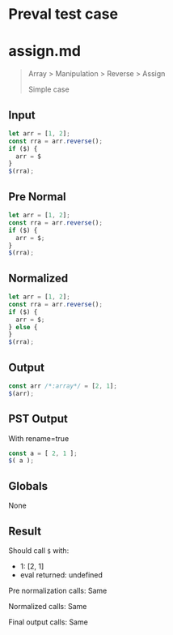 # Preval test case

# assign.md

> Array > Manipulation > Reverse > Assign
>
> Simple case

## Input

`````js filename=intro
let arr = [1, 2];
const rra = arr.reverse();
if ($) {
  arr = $
}
$(rra);
`````

## Pre Normal


`````js filename=intro
let arr = [1, 2];
const rra = arr.reverse();
if ($) {
  arr = $;
}
$(rra);
`````

## Normalized


`````js filename=intro
let arr = [1, 2];
const rra = arr.reverse();
if ($) {
  arr = $;
} else {
}
$(rra);
`````

## Output


`````js filename=intro
const arr /*:array*/ = [2, 1];
$(arr);
`````

## PST Output

With rename=true

`````js filename=intro
const a = [ 2, 1 ];
$( a );
`````

## Globals

None

## Result

Should call `$` with:
 - 1: [2, 1]
 - eval returned: undefined

Pre normalization calls: Same

Normalized calls: Same

Final output calls: Same
